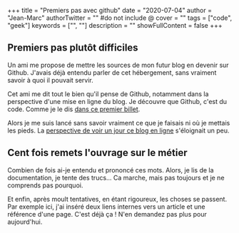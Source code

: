 +++
title = "Premiers pas avec github"
date = "2020-07-04"
author = "Jean-Marc"
authorTwitter = "" #do not include @
cover = ""
tags = ["code", "geek"]
keywords = ["", ""]
description = ""
showFullContent = false
+++

## Premiers pas plutôt difficiles ##

Un ami me propose de mettre les sources de mon futur blog en devenir sur Github. J'avais déjà entendu parler de cet hébergement, sans vraiment savoir à quoi il pouvait servir.

Cet ami me dit tout le bien qu'il pense de Github, notamment dans la perspective d'une mise en ligne du blog. Je découvre que Github, c'est du code. Comme je le dis [dans ce premier billet](/posts/ma-petite-boite-a-outils/).

Alors je me suis lancé sans savoir vraiment ce que je faisais ni où je mettais les pieds. La [perspective de voir un jour ce blog en ligne](/perspectives/#du-code-et-encore-du-code) s'éloignait un peu.


## Cent fois remets l'ouvrage sur le métier ##

Combien de fois ai-je entendu et prononcé ces mots. Alors, je lis de la documentation, je tente des trucs... Ca marche, mais pas toujours et je ne comprends pas pourquoi.

Et enfin, après moult tentatives, en étant rigoureux, les choses se passent.
Par exemple ici, j'ai inséré deux liens internes vers un article et une référence d'une page.
C'est déjà ça ! N'en demandez pas plus pour aujourd'hui.